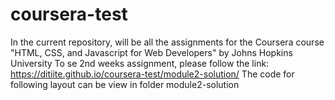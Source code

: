 # coursera-test

In the current repository, will be all the assignments for the Coursera course "HTML, CSS, and Javascript for Web Developers" by Johns Hopkins University
To se 2nd weeks assignment, please follow the link: https://ditiite.github.io/coursera-test/module2-solution/
The code for following layout can be view in folder module2-solution

